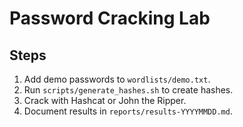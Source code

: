 # Password Cracking Lab

## Steps
1. Add demo passwords to `wordlists/demo.txt`.
2. Run `scripts/generate_hashes.sh` to create hashes.
3. Crack with Hashcat or John the Ripper.
4. Document results in `reports/results-YYYYMMDD.md`.
